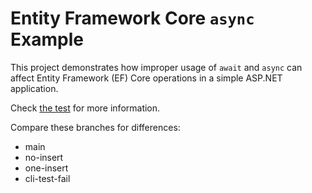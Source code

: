 # Entity Framework Core `async` Example

This project demonstrates how improper usage of `await` and `async` can affect Entity Framework (EF) Core operations in a simple ASP.NET application.

Check [the test](ExampleTest/ExampleIntegrationTest.cs) for more information.

Compare these branches for differences:
- main
- no-insert
- one-insert
- cli-test-fail